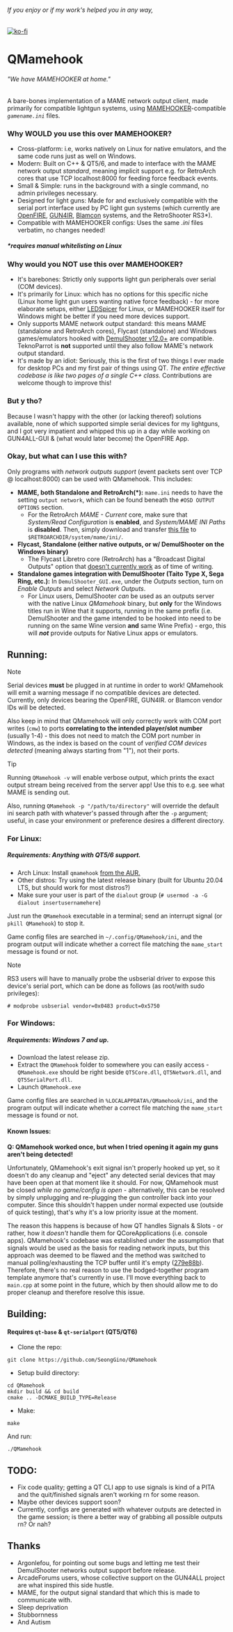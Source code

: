 ###### If you enjoy or if my work's helped you in any way,
[![ko-fi](https://ko-fi.com/img/githubbutton_sm.svg)](https://ko-fi.com/Z8Z5NNXWL)
# QMamehook
###### "We have MAMEHOOKER at home." 

A bare-bones implementation of a MAME network output client, made primarily for compatible lightgun systems, using [MAMEHOOKER](https://dragonking.arcadecontrols.com/static.php?page=aboutmamehooker)-compatible *`gamename.ini`* files.

### Why WOULD you use this over MAMEHOOKER?
 - Cross-platform: i.e, works natively on Linux for native emulators, and the same code runs just as well on Windows.
 - Modern: Built on C++ & QT5/6, and made to interface with the MAME network output *standard*, meaning implicit support e.g. for RetroArch cores that use TCP localhost:8000 for feeding force feedback events.
 - Small & Simple: runs in the background with a single command, no admin privileges necessary.
 - Designed for light guns: Made for and exclusively compatible with the serial port interface used by PC light gun systems (which currently are [OpenFIRE](https://github.com/TeamOpenFIRE/OpenFIRE-Firmware), [GUN4IR](https://forum.arcadecontrols.com/index.php/topic,161189.0.html), [Blamcon](https://blamcon.com/) systems, and the RetroShooter RS3*).
 - Compatible with MAMEHOOKER configs: Uses the same *.ini* files verbatim, no changes needed!
##### *requires manual whitelisting on Linux

### Why would you NOT use this over MAMEHOOKER?
 - It's barebones: Strictly only supports light gun peripherals over serial (COM devices).
 - It's primarily for Linux: which has no options for this specific niche (Linux home light gun users wanting native force feedback) - for more elaborate setups, either [LEDSpicer](https://github.com/meduzapat/LEDSpicer) for Linux, or MAMEHOOKER itself for Windows might be better if you need more devices support.
 - Only supports MAME network output standard: this means MAME (standalone and RetroArch cores), Flycast (standalone) and Windows games/emulators hooked with [DemulShooter v12.0+](https://github.com/argonlefou/DemulShooter/releases/tag/v12.0) are compatible. TeknoParrot is **not** supported until they also follow MAME's network output standard.
 - It's made by an idiot: Seriously, this is the first of two things I ever made for desktop PCs and my first pair of things using QT. *The entire effective codebase is like two pages of a single C++ class.* Contributions are welcome though to improve this!

### But y tho?
Because I wasn't happy with the other (or lacking thereof) solutions available, none of which supported simple serial devices for my lightguns, and I got very impatient and whipped this up in a day while working on GUN4ALL-GUI & (what would later become) the OpenFIRE App.

### Okay, but what can I use this with?
Only programs with *network outputs support* (event packets sent over TCP @ localhost:8000) can be used with QMamehook. This includes:
 - **MAME, both Standalone and RetroArch(*):** `mame.ini` needs to have the setting `output network`, which can be found beneath the `#OSD OUTPUT OPTIONS` section.
   - For the RetroArch *MAME - Current* core, make sure that *System/Read Configuration* is **enabled**, and *System/MAME INI Paths* is **disabled**. Then, simply download and transfer [this file](https://gist.githubusercontent.com/SeongGino/ae60206d7a6ae3704f8d416c21221d0a/raw/5a33cbf57364e17a6ed81b746edbf99c4cd8404e/mame.ini) to `$RETROARCHDIR/system/mame/ini/`.
 - **Flycast, Standalone (either native outputs, or w/ DemulShooter on the Windows binary)**
   - The Flycast Libretro core (RetroArch) has a "Broadcast Digital Outputs" option that [doesn't currently work](https://github.com/libretro/flycast/issues/1189) as of time of writing.
 - **Standalone games integration with DemulShooter (Taito Type X, Sega Ring, etc.):** In `DemulShooter_GUI.exe`, under the *Outputs* section, turn on *Enable Outputs* and select *Network Outputs*.
   - For Linux users, DemulShooter *can* be used as an outputs server with the native Linux *QMamehook* binary, but **only** for the Windows titles run in Wine that it supports, running in the same prefix (i.e. DemulShooter and the game intended to be hooked into need to be running on the same Wine version **and** same Wine Prefix) - ergo, this will ***not*** provide outputs for Native Linux apps or emulators.

## Running:
> [!NOTE]
> Serial devices **must** be plugged in at runtime in order to work! QMamehook will emit a warning message if no compatible devices are detected. Currently, only devices bearing the OpenFIRE, GUN4IR. or Blamcon vendor IDs will be detected.
>
> Also keep in mind that QMamehook will only correctly work with COM port writes (`cmw`) to ports **correlating to the intended player/slot number** (usually 1-4) - this does not need to match the COM port number in Windows, as the index is based on the count of *verified COM devices detected* (meaning always starting from "1"), not their ports.

> [!TIP]
> Running `QMamehook -v` will enable verbose output, which prints the exact output stream being received from the server app! Use this to e.g. see what MAME is sending out.
>
> Also, running `QMamehook -p "/path/to/directory"` will override the default ini search path with whatever's passed through after the `-p` argument; useful, in case your environment or preference desires a different directory.
### For Linux:
##### Requirements: Anything with QT5/6 support.
 - Arch Linux: Install `qmamehook` [from the AUR.](https://aur.archlinux.org/packages/qmamehook)
 - Other distros: Try using the latest release binary (built for Ubuntu 20.04 LTS, but should work for most distros?)
 - Make sure your user is part of the `dialout` group (`# usermod -a -G dialout insertusernamehere`)

Just run the `QMamehook` executable in a terminal; send an interrupt signal (or `pkill QMamehook`) to stop it.

Game config files are searched in `~/.config/QMamehook/ini`, and the program output will indicate whether a correct file matching the `mame_start` message is found or not.

> [!NOTE]
> RS3 users will have to manually probe the usbserial driver to expose this device's serial port, which can be done as follows (as root/with sudo privileges):
> ```
> # modprobe usbserial vendor=0x0483 product=0x5750
> ```
### For Windows:
##### Requirements: Windows 7 and up.
 - Download the latest release zip.
 - Extract the `QMamehook` folder to somewhere you can easily access - `QMamehook.exe` should be right beside `QT5Core.dll`, `QT5Network.dll`, and `QT5SerialPort.dll`.
 - Launch `QMamehook.exe`

Game config files are searched in `%LOCALAPPDATA%/QMamehook/ini`, and the program output will indicate whether a correct file matching the `mame_start` message is found or not.

#### Known Issues:

**Q: QMamehook worked once, but when I tried opening it again my guns aren't being detected!**

Unfortunately, QMamehook's exit signal isn't properly hooked up yet, so it doesn't do any cleanup and "eject" any detected serial devices that may have been open at that moment like it should. For now, QMamehook must be closed *while no game/config is open* - alternatively, this can be resolved by simply unplugging and re-plugging the gun controller back into your computer. Since this shouldn't happen under normal expected use (outside of quick testing), that's why it's a low priority issue at the moment.

The reason this happens is because of how QT handles Signals & Slots - or rather, how it *doesn't* handle them for QCoreApplications (i.e. console apps). QMamehook's codebase was established under the assumption that signals would be used as the basis for reading network inputs, but this approach was deemed to be flawed and the method was switched to manual polling/exhausting the TCP buffer until it's empty ([279e88b](https://github.com/SeongGino/QMamehook/commit/279e88b8e5589abff8a868ee548883bb46317e36)). Therefore, there's no real reason to use the bodged-together program template anymore that's currently in use. I'll move everything back to `main.cpp` at some point in the future, which by then should allow me to do proper cleanup and therefore resolve this issue.

## Building:
#### Requires `qt-base` & `qt-serialport` (QT5/QT6)
 - Clone the repo:
  ```
  git clone https://github.com/SeongGino/QMamehook
  ```
 - Setup build directory:
  ```
  cd QMamehook
  mkdir build && cd build
  cmake .. -DCMAKE_BUILD_TYPE=Release
  ```
 - Make:
  ```
  make
  ```
And run:
  ```
  ./QMamehook
  ```

## TODO:
 - Fix code quality; getting a QT CLI app to use signals is kind of a PITA and the quit/finished signals aren't working rn for some reason.
 - Maybe other devices support soon?
 - Currently, configs are generated with whatever outputs are detected in the game session; is there a better way of grabbing all possible outputs rn? Or nah?

## Thanks
 - Argonlefou, for pointing out some bugs and letting me test their DemulShooter networks output support before release.
 - ArcadeForums users, whose collective support on the GUN4ALL project are what inspired this side hustle.
 - MAME, for the output signal standard that which this is made to communicate with.
 - Sleep deprivation
 - Stubbornness
 - And Autism
